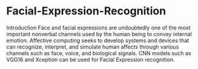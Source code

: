 # Facial-Expression-Recognition
Introduction
Face and facial expressions are undoubtedly one of the most important nonverbal channels used by the human being to convey internal emotion. Affective computing seeks to develop systems and devices that can recognize, interpret, and simulate human affects through various channels such as face, voice, and biological signals. CNN models such as VGG16 and Xception can be used for Facial Expression recognition.
